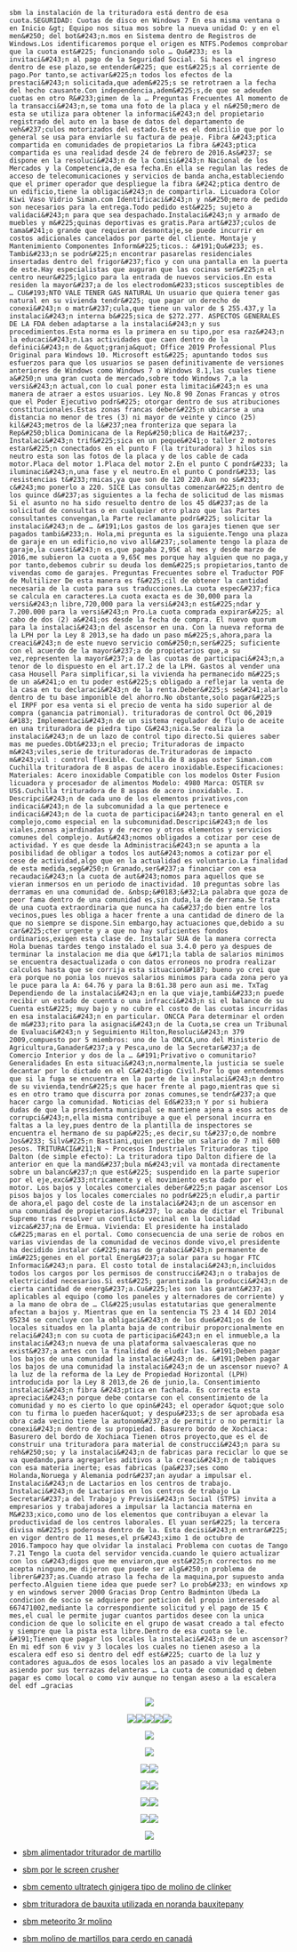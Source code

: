 
```
sbm la instalación de la trituradora está dentro de esa cuota.SEGURIDAD: Cuotas de disco en Windows 7 En esa misma ventana o en Inicio &gt; Equipo nos situa mos sobre la nueva unidad O: y en el men&#250; del bot&#243;n.mos en Sistema dentro de Registros de Windows.Los identificaremos porque el origen es NTFS.Podemos comprobar que la cuota est&#225; funcionando solo … Qu&#233; es la invitaci&#243;n al pago de la Seguridad Social. Si haces el ingreso dentro de ese plazo,se entender&#225; que est&#225;s al corriente de pago.Por tanto,se activar&#225;n todos los efectos de la prestaci&#243;n solicitada,que adem&#225;s se retrotraen a la fecha del hecho causante.Con independencia,adem&#225;s,de que se adeuden cuotas en otro R&#233;gimen de la … Preguntas Frecuentes Al momento de la transacci&#243;n,se toma una foto de la placa y el n&#250;mero de esta se utiliza para obtener la informaci&#243;n del propietario registrado del auto en la base de datos del departamento de veh&#237;culos motorizados del estado.Este es el domicilio que por lo general se usa para enviarle su factura de peaje. Fibra &#243;ptica compartida en comunidades de propietarios La fibra &#243;ptica compartida es una realidad desde 24 de febrero de 2016.As&#237; se dispone en la resoluci&#243;n de la Comisi&#243;n Nacional de los Mercados y la Competencia,de esa fecha.En ella se regulan las redes de acceso de telecomunicaciones y servicios de banda ancha,estableciendo que el primer operador que despliegue la fibra &#242;ptica dentro de un edificio,tiene la obligaci&#243;n de compartirla. Licuadora Color Kiwi Vaso Vidrio Siman.com Identificaci&#243;n y n&#250;mero de pedido son necesarios para la entrega.Todo pedido est&#225; sujeto a validaci&#243;n para que sea despachado.Instalaci&#243;n y armado de muebles y m&#225;quinas deportivas es gratis.Para art&#237;culos de tama&#241;o grande que requieran desmontaje,se puede incurrir en costos adicionales cancelados por parte del cliente. Montaje y Mantenimiento Componentes Inform&#225;ticos.: &#191;Qu&#233; es. Tambi&#233;n se podr&#225;n encontrar pasarelas residenciales insertadas dentro del frigor&#237;fico y con una pantalla en la puerta de este.Hay especialistas que auguran que las cocinas ser&#225;n el centro neur&#225;lgico para la entrada de nuevos servicios.En esta residen la mayor&#237;a de los electrodom&#233;sticos susceptibles de … CU&#193;NTO VALE TENER GAS NATURAL Un usuario que quiera tener gas natural en su vivienda tendr&#225; que pagar un derecho de conexi&#243;n o matr&#237;cula,que tiene un valor de $ 255.437,y la instalaci&#243;n interna b&#225;sica de $272.277. ASPECTOS GENERALES DE LA FDA deben adaptarse a la instalaci&#243;n y sus procedimientos.Esta norma es la primera en su tipo,por esa raz&#243;n la educaci&#243;n.Las actividades que caen dentro de la definici&#243;n de &quot;granja&quot; Office 2019 Professional Plus Original para Windows 10. Microsoft est&#225; apuntando todos sus esfuerzos para que los usuarios se pasen definitivamente de versiones anteriores de Windows como Windows 7 o Windows 8.1,las cuales tiene a&#250;n una gran cuota de mercado,sobre todo Windows 7,a la versi&#243;n actual,con lo cual poner esta limitaci&#243;n es una manera de atraer a estos usuarios. Ley No.8 90 Zonas Francas y otros que el Poder Ejecutivo podr&#225; otorgar dentro de sus atribuciones constitucionales.Estas zonas francas deber&#225;n ubicarse a una distancia no menor de tres (3) ni mayor de veinte y cinco (25) kil&#243;metros de la l&#237;nea fronteriza que separa la Rep&#250;blica Dominicana de la Rep&#250;blica de Hait&#237;. Instalaci&#243;n trif&#225;sica en un peque&#241;o taller 2 motores estar&#225;n conectados en el punto F (la trituradora) 3 hilos sin neutro esta son las fotos de la placa y de los cable de cada motor.Placa del motor 1.Placa del motor 2.En el punto C pondr&#233; la iluminaci&#243;n,una fase y el neutro.En el punto C pondr&#233; las resistencias t&#233;rmicas,ya que son de 120 220.Aun no s&#233; c&#243;mo ponerlo a 220. SICE Las consultas comenzar&#225;n dentro de los quince d&#237;as siguientes a la fecha de solicitud de las mismas Si el asunto no ha sido resuelto dentro de los 45 d&#237;as de la solicitud de consultas o en cualquier otro plazo que las Partes consultantes convengan,la Parte reclamante podr&#225; solicitar la instalaci&#243;n de … &#191;Los gastos de los garajes tienen que ser pagados tambi&#233;n. Hola,mi pregunta es la siguiente.Tengo una plaza de garaje en un edificio,no vivo all&#237;,solamente tengo la plaza de garaje,la cuesti&#243;n es,que pagaba 2,95€ al mes y desde marzo de 2016,me subieron la cuota a 9,65€ mes porque hay alguien que no paga,y por tanto,debemos cubrir su deuda los dem&#225;s propietarios,tanto de vivendas como de garajes. Preguntas Frecuentes sobre el Traductor PDF de Multilizer De esta manera es f&#225;cil de obtener la cantidad necesaria de la cuota para sus traducciones.La cuota espec&#237;fica se calcula en caracteres.La cuota exacta es de 30,000 para la versi&#243;n libre,720,000 para la versi&#243;n est&#225;ndar y 7.200.000 para la versi&#243;n Pro.La cuota comprada expirar&#225; al cabo de dos (2) a&#241;os desde la fecha de compra. El nuevo quorum para la instalaci&#243;n del ascensor en una. Con la nueva reforma de la LPH por la Ley 8 2013,se ha dado un paso m&#225;s,ahora,para la creaci&#243;n de este nuevo servicio com&#250;n,ser&#225; suficiente con el acuerdo de la mayor&#237;a de propietarios que,a su vez,representen la mayor&#237;a de las cuotas de participaci&#243;n,a tenor de lo dispuesto en el art.17.2 de la LPH. Gastos al vender una casa Housell Para simplificar,si la vivienda ha permanecido m&#225;s de un a&#241;o en tu poder est&#225;s obligado a reflejar la venta de la casa en tu declaraci&#243;n de la renta.Deber&#225;s se&#241;alarlo dentro de tu base imponible del ahorro.No obstante,solo pagar&#225;s el IRPF por esa venta si el precio de venta ha sido superior al de compra (ganancia patrimonial). trituradoras de control Oct 06,2019 &#183; Implementaci&#243;n de un sistema regulador de flujo de aceite en una trituradora de piedra tipo C&#243;nica.Se realiza la instalaci&#243;n de un lazo de control tipo directo.Si quieres saber mas me puedes.Obt&#233;n el precio; Trituradoras de impacto m&#243;viles,serie de trituradoras de.Trituradoras de impacto m&#243;vil : control flexible. Cuchilla de 8 aspas oster Siman.com Cuchilla trituradora de 8 aspas de acero inoxidable.Especificaciones: Materiales: Acero inoxidable Compatible con los modelos Oster Fusion licuadora y procesador de alimentos Modelo: 4980 Marca: OSTER sv US$.Cuchilla trituradora de 8 aspas de acero inoxidable. I. Descripci&#243;n de cada uno de los elementos privativos,con indicaci&#243;n de la subcomunidad a la que pertenece e indicaci&#243;n de la cuota de participaci&#243;n tanto general en el complejo,como especial en la subcomunidad.Descripci&#243;n de los viales,zonas ajardinadas y de recreo y otros elementos y servicios comunes del complejo. Aut&#243;nomos obligados a cotizar por cese de actividad. Y es que desde la Administraci&#243;n se apunta a la posibilidad de obligar a todos los aut&#243;nomos a cotizar por el cese de actividad,algo que en la actualidad es voluntario.La finalidad de esta medida,seg&#250;n Granado,ser&#237;a financiar con esa recaudaci&#243;n la cuota de aut&#243;nomos para aquellos que se vieran inmersos en un periodo de inactividad. 10 preguntas sobre las derramas en una comunidad de. &nbsp;&#0183;&#32;La palabra que goza de peor fama dentro de una comunidad es,sin duda,la de derrama.Se trata de una cuota extraordinaria que nunca ha ca&#237;do bien entre los vecinos,pues les obliga a hacer frente a una cantidad de dinero de la que no siempre se dispone.Sin embargo,hay actuaciones que,debido a su car&#225;cter urgente y a que no hay suficientes fondos ordinarios,exigen esta clase de. Instalar SUA de la manera correcta Hola buenas tardes tengo instalado el sua 3.4.0 pero ya despues de terminar la instalacion me dia que &#171;la tabla de salarios minimos se encuentra desactualizada o con datos erroneos no prodra realizar calculos hasta que se corrija esta situacion&#187; bueno yo crei que era porque no ponia los nuevos salarios minimos para cada zona pero ya le puce para la A: 64.76 y para la B:61.38 pero aun asi me. TxTag Dependiendo de la instalaci&#243;n en la que viaje,tambi&#233;n puede recibir un estado de cuenta o una infracci&#243;n si el balance de su Cuenta est&#225; muy bajo y no cubre el costo de las cuotas incurridas en esa instalaci&#243;n en particular. ONCCA Para determinar el orden de m&#233;rito para la asignaci&#243;n de la Cuota,se crea un Tribunal de Evaluaci&#243;n y Seguimiento Hilton,Resoluci&#243;n 379 2009,compuesto por 5 miembros: uno de la ONCCA,uno del Ministerio de Agricultura,Ganader&#237;a y Pesca,uno de la Secretar&#237;a de Comercio Interior y dos de la … &#191;Privativo o comunitario? Generalidades En esta situaci&#243;n,normalmente,la justicia se suele decantar por lo dictado en el C&#243;digo Civil.Por lo que entendemos que si la fuga se encuentra en la parte de la instalaci&#243;n dentro de su vivienda,tendr&#225;s que hacer frente al pago,mientras que si es en otro tramo que discurra por zonas comunes,se tendr&#237;a que hacer cargo la comunidad. Noticias del Ed&#233;n Y por si hubiera dudas de que la presidenta municipal se mantiene ajena a esos actos de corrupci&#243;n,ella misma contribuye a que el personal incurra en faltas a la ley,pues dentro de la plantilla de inspectores se encuentra el hermano de su pap&#225;,es decir,su t&#237;o,de nombre Jos&#233; Silv&#225;n Bastiani,quien percibe un salario de 7 mil 600 pesos. TRITURACI&#211;N ~ Procesos Industriales Trituradoras tipo Dalton (de simple efecto): La trituradora tipo Dalton difiere de la anterior en que la mand&#237;bula m&#243;vil va montada directamente sobre un balanc&#237;n que est&#225; suspendido en la parte superior por el eje,exc&#233;ntricamente y el movimiento esta dado por el motor. Los bajos y locales comerciales deber&#225;n pagar ascensor Los pisos bajos y los locales comerciales no podr&#225;n eludir,a partir de ahora,el pago del coste de la instalaci&#243;n de un ascensor en una comunidad de propietarios.As&#237; lo acaba de dictar el Tribunal Supremo tras resolver un conflicto vecinal en la localidad vizca&#237;na de Ermua. Vivienda: El presidente ha instalado c&#225;maras en el portal. Como consecuencia de una serie de robos en varias viviendas de la comunidad de vecinos donde vivo,el presidente ha decidido instalar c&#225;maras de grabaci&#243;n permanente de im&#225;genes en el portal Energ&#237;a solar para su hogar FTC Informaci&#243;n para. El costo total de instalaci&#243;n,incluidos todos los cargos por los permisos de construcci&#243;n o trabajos de electricidad necesarios.Si est&#225; garantizada la producci&#243;n de cierta cantidad de energ&#237;a.Cu&#225;les son las garant&#237;as aplicables al equipo (como los paneles y alternadores de corriente) y a la mano de obra de … Cl&#225;usulas estatutarias que generalmente afectan a bajos y. Mientras que en la sentencia TS 23 4 14 EDJ 2014 95234 se concluye con la obligaci&#243;n de los due&#241;os de los locales situados en la planta baja de contribuir proporcionalmente en relaci&#243;n con su cuota de participaci&#243;n en el inmueble,a la instalaci&#243;n nueva de una plataforma salvaescaleras que no exist&#237;a antes con la finalidad de eludir las. &#191;Deben pagar los bajos de una comunidad la instalaci&#243;n de. &#191;Deben pagar los bajos de una comunidad la instalaci&#243;n de un ascensor nuevo? A la luz de la reforma de la Ley de Propiedad Horizontal (LPH) introducida por la Ley 8 2013,de 26 de junio,la. Consentimiento instalaci&#243;n fibra &#243;ptica en fachada. Es correcta esta apreciaci&#243;n porque debe contarse con el consentimiento de la comunidad y no es cierto lo que opin&#243; el operador &quot;que solo con tu firma lo pueden hacer&quot; y despu&#233;s de ser aprobada esa obra cada vecino tiene la autonom&#237;a de permitir o no permitir la conexi&#243;n dentro de su propiedad. Basurero bordo de Xochiaca: Basurero del bordo de Xochiaca Tienen otros proyecto,que es el de construir una trituradora para material de construcci&#243;n para su reh&#250;so; y la instalaci&#243;n de fabricas para reciclar lo que se va quedando,para agregarles aditivos a la creaci&#243;n de tabiques con esa materia inerte; esas fabricas (pa&#237;ses como Holanda,Noruega y Alemania podr&#237;an ayudar a impulsar el. Instalaci&#243;n de Lactarios en los centros de trabajo. Instalaci&#243;n de Lactarios en los centros de trabajo La Secretar&#237;a del Trabajo y Previsi&#243;n Social (STPS) invita a empresarios y trabajadores a impulsar la lactancia materna en M&#233;xico,como uno de los elementos que contribuyan a elevar la productividad de los centros laborales. El yuan ser&#225; la tercera divisa m&#225;s poderosa dentro de la. Esta decisi&#243;n entrar&#225; en vigor dentro de 11 meses,el pr&#243;ximo 1 de octubre de 2016.Tampoco hay que olvidar la instalaci Problema con cuotas de Tango 7.21 Tengo la cuota del servidor vencida.cuando le quiero actualizar con los c&#243;digos que me enviaron,que est&#225;n correctos no me acepta ninguno,me dijeron que puede ser alg&#250;n problema de librer&#237;as.Cuando atraso la fecha de la maquina,por supuesto anda perfecto.Alguien tiene idea que puede ser? Lo prob&#233; en windows xp y en windows server 2000 Gracias Drop Centro Badminton Ubeda La condicion de socio se adquiere por peticion del propio interesado al 667471002,mediante la correspondiente solicitud y el pago de 15 € mes,el cual le permite jugar cuantos partidos desee con la unica condicion de que lo solicite en el grupo de wasat creado a tal efecto y siempre que la pista esta libre.Dentro de esa cuota se le. &#191;Tienen que pagar los locales la instalaci&#243;n de un ascensor? En mi edf son 6 viv y 3 locales los cuales no tienen aseso a la escalera edf eso si dentro del edf est&#225; cuarto de la luz y contadores agua…dos de esos locales los an pasado a viv legalmente asiendo por sus terrazas delanteras … La cuota de comunidad q deben pagar es como local o como viv aunque no tengan aseso a la escalera del edf …gracias 
```

<div align="center">

<a href="https://es-crusher.shibang-china.com/github&k=sbm+la+instalaci%C3%B3n+de+la+trituradora+est%C3%A1+dentro+de+esa+cuota."><img src="https://static.shibang-china.com/es/crusher/logo.jpg"></a>

<a href="https://es-crusher.shibang-china.com/github&k=sbm+la+instalaci%C3%B3n+de+la+trituradora+est%C3%A1+dentro+de+esa+cuota."><img src="https://static.shibang-china.com/es/crusher/index.jpg"></a><a href="https://es-crusher.shibang-china.com/material.htmlgithub&k=sbm+la+instalaci%C3%B3n+de+la+trituradora+est%C3%A1+dentro+de+esa+cuota."><img src="https://static.shibang-china.com/es/crusher/material.jpg"></a><a href="https://es-crusher.shibang-china.com/application.htmlgithub&k=sbm+la+instalaci%C3%B3n+de+la+trituradora+est%C3%A1+dentro+de+esa+cuota."><img src="https://static.shibang-china.com/es/crusher/application.jpg"></a><a href="https://es-crusher.shibang-china.com/aboutus.htmlgithub&k=sbm+la+instalaci%C3%B3n+de+la+trituradora+est%C3%A1+dentro+de+esa+cuota."><img src="https://static.shibang-china.com/es/crusher/aboutus.jpg"></a><a href="https://es-crusher.shibang-china.com/contact.htmlgithub&k=sbm+la+instalaci%C3%B3n+de+la+trituradora+est%C3%A1+dentro+de+esa+cuota."><img src="https://static.shibang-china.com/es/crusher/contact.jpg"></a>

<a href="https://es-crusher.shibang-china.com/github&k=sbm+la+instalaci%C3%B3n+de+la+trituradora+est%C3%A1+dentro+de+esa+cuota."><img src="https://static.shibang-china.com/es/crusher/banner.jpg"></a>

<a href="https://swt.shibang-china.com/github&k=sbm+la+instalaci%C3%B3n+de+la+trituradora+est%C3%A1+dentro+de+esa+cuota."><img src="https://static.shibang-china.com/es/crusher/text.jpg"></a>

<a href="https://swt.shibang-china.com/github&k=sbm+la+instalaci%C3%B3n+de+la+trituradora+est%C3%A1+dentro+de+esa+cuota."><img src="https://static.shibang-china.com/es/crusher/chat.jpg"></a><a href="https://es-crusher.shibang-china.com/contact.htmlgithub&k=sbm+la+instalaci%C3%B3n+de+la+trituradora+est%C3%A1+dentro+de+esa+cuota."><img src="https://static.shibang-china.com/es/crusher/message.jpg"></a>

<a href="https://es-crusher.shibang-china.com/products/pe.htmlgithub&k=sbm+la+instalaci%C3%B3n+de+la+trituradora+est%C3%A1+dentro+de+esa+cuota."><img src="https://static.shibang-china.com/es/crusher/pe.jpg"></a><a href="https://es-crusher.shibang-china.com/products/pf.htmlgithub&k=sbm+la+instalaci%C3%B3n+de+la+trituradora+est%C3%A1+dentro+de+esa+cuota."><img src="https://static.shibang-china.com/es/crusher/pf.jpg"></a>

<a href="https://es-crusher.shibang-china.com/products/hpt.htmlgithub&k=sbm+la+instalaci%C3%B3n+de+la+trituradora+est%C3%A1+dentro+de+esa+cuota."><img src="https://static.shibang-china.com/es/crusher/hpt.jpg"></a><a href="https://es-crusher.shibang-china.com/products/vsi.htmlgithub&k=sbm+la+instalaci%C3%B3n+de+la+trituradora+est%C3%A1+dentro+de+esa+cuota."><img src="https://static.shibang-china.com/es/crusher/vsi.jpg"></a>

<a href="https://es-crusher.shibang-china.com/products/klv.htmlgithub&k=sbm+la+instalaci%C3%B3n+de+la+trituradora+est%C3%A1+dentro+de+esa+cuota."><img src="https://static.shibang-china.com/es/crusher/klv.jpg"></a><a href="https://es-crusher.shibang-china.com/products/portable.htmlgithub&k=sbm+la+instalaci%C3%B3n+de+la+trituradora+est%C3%A1+dentro+de+esa+cuota."><img src="https://static.shibang-china.com/es/crusher/portable.jpg"></a>

<a href="https://swt.shibang-china.com/github&k=sbm+la+instalaci%C3%B3n+de+la+trituradora+est%C3%A1+dentro+de+esa+cuota."><img src="https://static.shibang-china.com/es/crusher/case.jpg"></a>

</div>


* [sbm alimentador triturador de martillo](sbm%20alimentador%20triturador%20de%20martillo.md)

* [sbm por le screen crusher](sbm%20por%20le%20screen%20crusher.md)

* [sbm cemento ultratech ginigera tipo de molino de clínker](sbm%20cemento%20ultratech%20ginigera%20tipo%20de%20molino%20de%20cl%C3%ADnker.md)

* [sbm trituradora de bauxita utilizada en noranda bauxitepany](sbm%20trituradora%20de%20bauxita%20utilizada%20en%20noranda%20bauxitepany.md)

* [sbm meteorito 3r molino](sbm%20meteorito%203r%20molino.md)

* [sbm molino de martillos para cerdo en canadá](sbm%20molino%20de%20martillos%20para%20cerdo%20en%20canad%C3%A1.md)